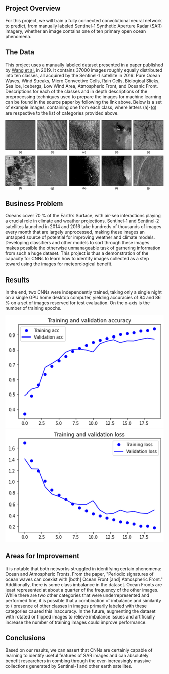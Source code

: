 ## Project Overview

For this project, we will train a fully connected convolutional neural network to predict, from manually labeled Sentinel-1 Synthetic Aperture Radar (SAR) imagery, whether an image contains one of ten primary open ocean phenomena.

## The Data

This project uses a manually labeled dataset presented in a paper published by [Wang et al.](https://rmets.onlinelibrary.wiley.com/doi/full/10.1002/gdj3.73) in 2019. It contains 37000 images roughly equally distributed into ten classes, all acquired by the Sentinel-1 satellite in 2016: Pure Ocean Waves, Wind Streaks, Micro Convective Cells, Rain Cells, Biological Slicks, Sea Ice, Icebergs, Low Wind Area, Atmospheric Front, and Oceanic Front. Descriptions for each of the classes and in depth descriptions of the preprocessing techniques used to prepare the images for machine learning can be found in the source paper by following the link above. Below is a set of example images, containing one from each class, where letters (a)-(g) are respective to the list of categories provided above.

<img src="Media/examples.png">

## Business Problem

Oceans cover 70 % of the Earth’s Surface, with air-sea interactions playing a crucial role in climate and weather projections. Sentinel-1 and Sentinel-2 satellites launched in 2014 and 2016 take hundreds of thousands of images every month that are largely unprocessed, making these images an untapped source of potential for improving weather and climate models. Developing classifiers and other models to sort through these images makes possible the otherwise unmanageable task of garnering information from such a huge dataset. This project is thus a demonstration of the capacity for CNNs to learn how to identify images collected as a step toward using the images for meteorological benefit.

## Results

In the end, two CNNs were independently trained, taking only a single night on a single GPU home desktop computer, yielding accuracies of 84 and 86 % on a set of images reserved for test evaluation. On the x-axis is the number of training epochs.

<img src="Media/acc_plot.png">
<img src="Media/loss_plot.png">

## Areas for Improvement

It is notable that both networks struggled in identifying certain phenomena: Ocean and Atmospheric Fronts. From the paper, "Periodic signatures of ocean waves can coexist with [both] Ocean Front [and] Atmospheric Front." Additionally, there is some class imbalance in the dataset. Ocean Fronts are least represented at about a quarter of the frequency of the other images. While there are two other categories that were underrepresented and performed fine, it is possible that a combination of imbalance and similarity to / presence of other classes in images primarily labeled with these categories caused this inaccuracy. In the future, augmenting the dataset with rotated or flipped images to relieve imbalance issues and artificially increase the number of training images could improve performance.

## Conclusions

Based on our results, we can assert that CNNs are certainly capable of learning to identify useful features of SAR images and can absolutely benefit researchers in combing through the ever-increasingly massive collections generated by Sentinel-1 and other earth satellites.